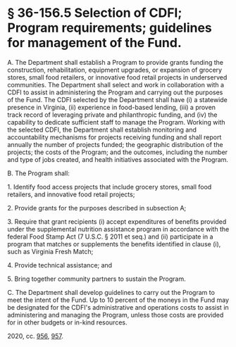 # § 36-156.5 Selection of CDFI; Program requirements; guidelines for management of the Fund.

<p>A. The Department shall establish a Program to provide grants funding the construction, rehabilitation, equipment upgrades, or expansion of grocery stores, small food retailers, or innovative food retail projects in underserved communities. The Department shall select and work in collaboration with a CDFI to assist in administering the Program and carrying out the purposes of the Fund. The CDFI selected by the Department shall have (i) a statewide presence in Virginia, (ii) experience in food-based lending, (iii) a proven track record of leveraging private and philanthropic funding, and (iv) the capability to dedicate sufficient staff to manage the Program. Working with the selected CDFI, the Department shall establish monitoring and accountability mechanisms for projects receiving funding and shall report annually the number of projects funded; the geographic distribution of the projects; the costs of the Program; and the outcomes, including the number and type of jobs created, and health initiatives associated with the Program.</p><p>B. The Program shall:</p><p>1. Identify food access projects that include grocery stores, small food retailers, and innovative food retail projects;</p><p>2. Provide grants for the purposes described in subsection A;</p><p>3. Require that grant recipients (i) accept expenditures of benefits provided under the supplemental nutrition assistance program in accordance with the federal Food Stamp Act (7 U.S.C. § 2011 et seq.) and (ii) participate in a program that matches or supplements the benefits identified in clause (i), such as Virginia Fresh Match;</p><p>4. Provide technical assistance; and</p><p>5. Bring together community partners to sustain the Program.</p><p>C. The Department shall develop guidelines to carry out the Program to meet the intent of the Fund. Up to 10 percent of the moneys in the Fund may be designated for the CDFI's administrative and operations costs to assist in administering and managing the Program, unless those costs are provided for in other budgets or in-kind resources.</p><p>2020, cc. <a href='http://lis.virginia.gov/cgi-bin/legp604.exe?201+ful+CHAP0956'>956</a>, <a href='http://lis.virginia.gov/cgi-bin/legp604.exe?201+ful+CHAP0957'>957</a>.</p>